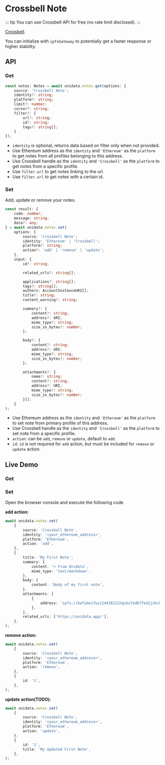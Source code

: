 # Crossbell Note

<Logos type="Notes" :names="['Crossbell']" />

::: tip
You can use Crossbell API for free (no rate limit disclosed).
:::

[Crossbell](https://github.com/Crossbell-Box/).

You can initialize with `ipfsGateway` to potentially get a faster response or higher stability.

## API

### Get

```ts
const notes: Notes = await unidata.notes.get(options: {
    source: 'Crossbell Note';
    identity?: string;
    platform?: string;
    limit?: number;
    cursor?: string;
    filter?: {
        url?: string;
        id?: string;
        tags?: string[];
    }
});
```

-   `identity` is optional, returns data based on filter only when not provided.
-   Use Ethereum address as the `identity` and `'Ethereum'` as the `platform` to get notes from all profiles belonging to this address.
-   Use Crossbell handle as the `identity` and `'Crossbell'` as the `platform` to get notes from a specific profile.
-   Use `filter.url` to get notes linking to the url.
-   Use `filter.url` to get notes with a certain id.

### Set

Add, update or remove your notes.

```ts
const result: {
    code: number;
    message: string;
    data?: any;
} = await unidata.notes.set(
    options: {
        source: 'Crossbell Note';
        identity: 'Ethereum' | 'Crossbell';
        platform?: string;
        action?: 'add' | 'remove' | 'update';
    },
    input: {
        id?: string;

        related_urls?: string[];

        applications?: string[];
        tags?: string[];
        authors: AccountInstanceURI[];
        title?: string;
        content_warning?: string;

        summary?: {
            content?: string;
            address?: URI;
            mime_type?: string;
            size_in_bytes?: number;
        };

        body?: {
            content?: string;
            address?: URI;
            mime_type?: string;
            size_in_bytes?: number;
        };

        attachments?: {
            name?: string;
            content?: string;
            address?: URI;
            mime_type?: string;
            size_in_bytes?: number;
        }[];
    }
);
```

-   Use Ethereum address as the `identity` and `'Ethereum'` as the `platform` to set note from primary profile of this address.
-   Use Crossbell handle as the `identity` and `'Crossbell'` as the `platform` to set note from a specific profile.
-   `action`: can be `add`, `remove` or `update`, default to `add`.
-   `id`: `id` is not required for `add` action, but must be included for `remove` or `update` action.

## Live Demo

### Get

<Notes :source="'Crossbell Note'" :defaultIdentity="[{
    identity: '0xC8b960D09C0078c18Dcbe7eB9AB9d816BcCa8944',
    platform: 'Ethereum'
}, {
    identity: 'diygod',
    platform: 'Crossbell'
}]" />

### Set

Open the browser console and execute the following code

**add action:**

```ts
await unidata.notes.set(
    {
        source: 'Crossbell Note',
        identity: '<your_ethereum_address>',
        platform: 'Ethereum',
        action: 'add',
    },
    {
        title: 'My First Note',
        summary: {
            content: '> From Unidata',
            mime_type: 'text/markdown',
        },
        body: {
            content: 'Body of my first note',
        },
        attachments: [
            {
                address: 'ipfs://bafybeifwzi2443622ihqzbs7ed67fed2juhcko35ncyvlngljo6bfjc44e/unidata2.jpeg',
            },
        ],
        related_urls: ['https://unidata.app/'],
    },
);
```

**remove action:**

```ts
await unidata.notes.set(
    {
        source: 'Crossbell Note',
        identity: '<your_ethereum_address>',
        platform: 'Ethereum',
        action: 'remove',
    },
    {
        id: '1',
    },
);
```

**update action(TODO):**

```ts
await unidata.notes.set(
    {
        source: 'Crossbell Note',
        identity: '<your_ethereum_address>',
        platform: 'Ethereum',
        action: 'update',
    },
    {
        id: '1',
        title: 'My Updated First Note',
    },
);
```

